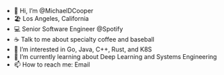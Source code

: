 - 👋 Hi, I’m @MichaelDCooper 
- 🏖️ Los Angeles, California
- 💻 Senior Software Engineer @Spotify
- ☕ Talk to me about specialty coffee and baseball 
- 👀 I’m interested in Go, Java, C++, Rust, and K8S 
- 🌱 I’m currently learning about Deep Learning and Systems Engineering
- 📫 How to reach me: Email

<!---
MichaelDCooper/MichaelDCooper is a ✨ special ✨ repository because its `README.md` (this file) appears on your GitHub profile.
You can click the Preview link to take a look at your changes.
--->
